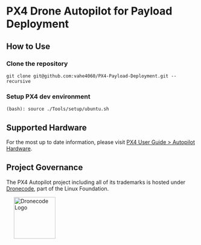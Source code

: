 # PX4 Drone Autopilot for Payload Deployment  

## How to Use

### Clone the repository
`git clone git@github.com:vahe4060/PX4-Payload-Deployment.git --recursive`

### Setup PX4 dev environment
`(bash): source ./Tools/setup/ubuntu.sh`



## Supported Hardware

For the most up to date information, please visit [PX4 User Guide > Autopilot Hardware](https://docs.px4.io/main/en/flight_controller/).

## Project Governance

The PX4 Autopilot project including all of its trademarks is hosted under [Dronecode](https://www.dronecode.org/), part of the Linux Foundation.

<a href="https://www.dronecode.org/" style="padding:20px" ><img src="https://dronecode.org/wp-content/uploads/sites/24/2020/08/dronecode_logo_default-1.png" alt="Dronecode Logo" width="110px"/></a>
<div style="padding:10px">&nbsp;</div>
